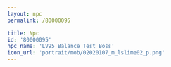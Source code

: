 ```yaml
---
layout: npc
permalink: /80000095

title: Npc
id: '80000095'
npc_name: 'LV95 Balance Test Boss'
icon_url: 'portrait/mob/02020107_m_lslime02_p.png'
---
```

